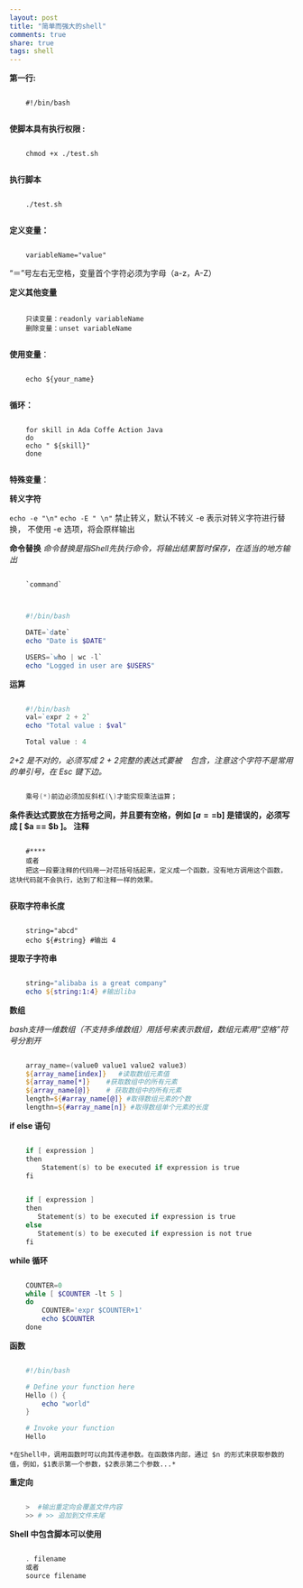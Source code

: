 ```yaml
---
layout: post
title: "简单而强大的shell" 
comments: true
share: true
tags: shell
---
```


**第一行:**

```

    #!/bin/bash
    
```

**使脚本具有执行权限 :**

```

    chmod +x ./test.sh
    
```

**执行脚本**

```

    ./test.sh
    
```

**定义变量：**

```

    variableName="value"

```

“＝”号左右无空格，变量首个字符必须为字母（a-z，A-Z）

**定义其他变量**

```

    只读变量：readonly variableName
    删除变量：unset variableName
    
```

**使用变量**：

```

    echo ${your_name}
    
```

**循环：**

```

    for skill in Ada Coffe Action Java 
    do
    echo " ${skill}"
    done
    
```

**特殊变量**：


**转义字符**

`echo -e "\n"`
`echo -E " \n"` 禁止转义，默认不转义
-e 表示对转义字符进行替换， 不使用 -e 选项，将会原样输出

**命令替换**
*命令替换是指Shell先执行命令，将输出结果暂时保存，在适当的地方输出*

```

    `command`
    
```

```powershell

    #!/bin/bash

    DATE=`date`
    echo "Date is $DATE"

    USERS=`who | wc -l`
    echo "Logged in user are $USERS"

```
**运算**

```powershell

    #!/bin/bash
    val=`expr 2 + 2`
    echo "Total value : $val"

    Total value : 4

```
*2+2 是不对的，必须写成 2 + 2完整的表达式要被 ` ` 包含，注意这个字符不是常用的单引号，在 Esc 键下边。*

```powershell

    乘号(*)前边必须加反斜杠(\)才能实现乘法运算；

```

**条件表达式要放在方括号之间，并且要有空格，例如 [$a==$b] 是错误的，必须写成 [ $a == $b ]。**
**注释**

```shell

    #****
    或者
    把这一段要注释的代码用一对花括号括起来，定义成一个函数，没有地方调用这个函数，这块代码就不会执行，达到了和注释一样的效果。
    
```

**获取字符串长度**

```

    string="abcd"
    echo ${#string} #输出 4

```

**提取子字符串**

```powershell

    string="alibaba is a great company"
    echo ${string:1:4} #输出liba

```

**数组**

*bash支持一维数组（不支持多维数组）用括号来表示数组，数组元素用“空格”符号分割开*

```powershell

    array_name=(value0 value1 value2 value3)
    ${array_name[index]}   #读取数组元素值
    ${array_name[*]}    #获取数组中的所有元素
    ${array_name[@]}    # 获取数组中的所有元素
    length=${#array_name[@]} #取得数组元素的个数
    lengthn=${#array_name[n]} #取得数组单个元素的长度

```
**if else 语句**

```powershell

    if [ expression ]
    then
        Statement(s) to be executed if expression is true
    fi

```

```powershell

    if [ expression ]
    then
       Statement(s) to be executed if expression is true
    else
       Statement(s) to be executed if expression is not true
    fi

```

**while 循环**

```powershell

    COUNTER=0
    while [ $COUNTER -lt 5 ]
    do
        COUNTER='expr $COUNTER+1'
        echo $COUNTER
    done

```

**函数**

```powershell

    #!/bin/bash

    # Define your function here
    Hello () {
        echo "world"
    }

    # Invoke your function
    Hello

```

    *在Shell中，调用函数时可以向其传递参数。在函数体内部，通过 $n 的形式来获取参数的值，例如，$1表示第一个参数，$2表示第二个参数...*
**重定向**

```powershell

    >  #输出重定向会覆盖文件内容
    >> # >> 追加到文件末尾

```

**Shell 中包含脚本可以使用**

```powershell 

    . filename
    或者
    source filename

```
  
